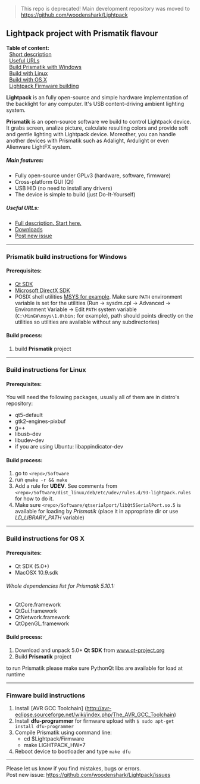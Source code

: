 >This repo is deprecated! Main development repository was moved to https://github.com/woodenshark/Lightpack

Lightpack project with Prismatik flavour
---------

**Table of content:** <br />
&nbsp;&nbsp;[Short description](https://github.com/Atarity/Lightpack#lightpack-project-with-prismatik-flavour) <br />
&nbsp;&nbsp;[Useful URLs](https://github.com/Atarity/Lightpack#useful-urls) <br />
&nbsp;&nbsp;[Build Prismatik with Windows](https://github.com/Atarity/Lightpack#prismatik-build-instructions-for-windows) <br />
&nbsp;&nbsp;[Build with Linux](https://github.com/Atarity/Lightpack#build-instructions-for-linux) <br />
&nbsp;&nbsp;[Build with OS X](https://github.com/Atarity/Lightpack#build-instructions-for-os-x) <br />
&nbsp;&nbsp;[Lightpack Firmware building](https://github.com/Atarity/Lightpack#fimware-building-instructions) <br />


**Lightpack** is an fully open-source and simple hardware implementation of the backlight for any computer. It's USB content-driving ambient lighting system.

**Prismatik** is an open-source software we build to control Lightpack device. It grabs screen, analize picture,
calculate resulting colors and provide soft and gentle lighting with Lightpack device. Moreother, you can 
handle another devices with Prismatik such as Adalight, Ardulight or even Alienware LightFX system.

##### Main features:
* Fully open-source under GPLv3 (hardware, software, firmware)
* Cross-platform GUI (Qt)
* USB HID (no need to install any drivers)
* The device is simple to build (just Do-It-Yourself) 

##### Useful URLs:
* [Full description. Start here.](https://github.com/Atarity/Lightpack-docs)
* [Downloads](http://lightpack.tv/downloads)
* [Post new issue](https://github.com/woodenshark/Lightpack/issues)

---

### Prismatik build instructions for Windows
#### Prerequisites:
* [Qt SDK](http://qt-project.org/downloads)
* [Microsoft DirectX SDK](http://www.microsoft.com/en-us/download/details.aspx?id=6812)
* POSIX shell utilities [MSYS for example](http://www.mingw.org/wiki/MSYS). Make sure `PATH` environment variable is set for the utilities (Run &rarr; sysdm.cpl &rarr; Advanced &rarr; Environment Variable &rarr; Edit `PATH` system variable (`C:\MinGW\msys\1.0\bin;` for example), path should points directly on the utilities so utilities are available without any subdirectories)

#### Build process:
1. build **Prismatik** project

---

### Build instructions for Linux
#### Prerequisites:
You will need the following packages, usually all of them are in distro's repository:
* qt5-default
* gtk2-engines-pixbuf
* g++
* libusb-dev
* libudev-dev
* if you are using Ubuntu: libappindicator-dev

#### Build process:
1. go to `<repo>/Software`
2. run ```qmake -r && make```
3. Add a rule for **UDEV**. See comments from `<repo>/Software/dist_linux/deb/etc/udev/rules.d/93-lightpack.rules` for how to do it.
4. Make sure `<repo>/Software/qtserialport/libQt5SerialPort.so.5` is available for loading by *Prismatik* (place it in appropriate dir or use *LD_LIBRARY_PATH* variable)

---

### Build instructions for OS X
#### Prerequisites:
* Qt SDK (5.0+)
* MacOSX 10.9.sdk

###### Whole dependencies list for Prismatik 5.10.1:
* QtCore.framework
* QtGui.framework
* QtNetwork.framework
* QtOpenGL.framework

#### Build process:
1. Download and unpack 5.0+ **Qt SDK** from www.qt-project.org
4. Build **Prismatik** project

to run Prismatik please make sure PythonQt libs are available for load at runtime 

---

### Fimware build instructions
1. Install [AVR GCC Toolchain] (http://avr-eclipse.sourceforge.net/wiki/index.php/The_AVR_GCC_Toolchain)
2. Install **dfu-programmer** for firmware upload with `$ sudo apt-get install dfu-programmer`
3. Compile Prismatik using command line:
    * cd $Lightpack/Firmware
    * make LIGHTPACK_HW=7
4. Reboot device to bootloader and type `make dfu`

---

Please let us know if you find mistakes, bugs or errors.<br />
Post new issue: https://github.com/woodenshark/Lightpack/issues
